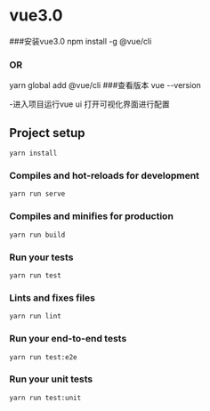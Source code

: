 # vue3.0
###安装vue3.0
npm install -g @vue/cli
### OR
yarn global add @vue/cli
###查看版本
vue --version

-进入项目运行vue ui 打开可视化界面进行配置

## Project setup
```
yarn install
```

### Compiles and hot-reloads for development
```
yarn run serve
```

### Compiles and minifies for production
```
yarn run build
```

### Run your tests
```
yarn run test
```

### Lints and fixes files
```
yarn run lint
```

### Run your end-to-end tests
```
yarn run test:e2e
```

### Run your unit tests
```
yarn run test:unit
```
